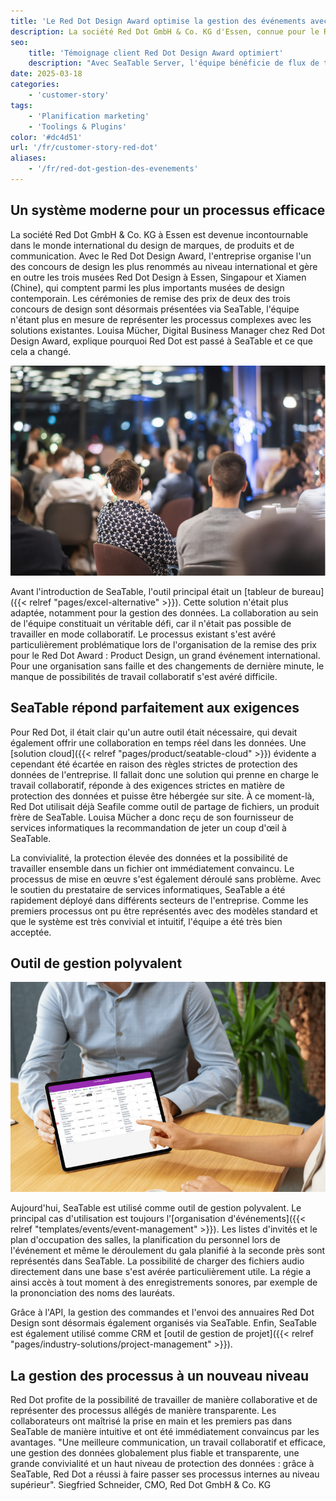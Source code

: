 ```yaml
---
title: 'Le Red Dot Design Award optimise la gestion des événements avec SeaTable'
description: La société Red Dot GmbH & Co. KG d'Essen, connue pour le Red Dot Design Award de renommée internationale, a contribué à révolutionner et à optimiser sa gestion des événements et des commandes. Avec SeaTable Server, l'équipe bénéficie de flux de travail transparents, efficaces et collaboratifs et d'une gestion des données conforme au RGPD'
seo:
    title: 'Témoignage client Red Dot Design Award optimiert'
    description: "Avec SeaTable Server, l'équipe bénéficie de flux de travail efficaces et collaboratifs et d'une gestion des données conforme au RGPD."
date: 2025-03-18
categories:
    - 'customer-story'
tags:
    - 'Planification marketing'
    - 'Toolings & Plugins'
color: '#dc4d51'
url: '/fr/customer-story-red-dot'
aliases:
    - '/fr/red-dot-gestion-des-evenements'
---
```


## Un système moderne pour un processus efficace

La société Red Dot GmbH & Co. KG à Essen est devenue incontournable dans le monde international du design de marques, de produits et de communication. Avec le Red Dot Design Award, l'entreprise organise l'un des concours de design les plus renommés au niveau international et gère en outre les trois musées Red Dot Design à Essen, Singapour et Xiamen (Chine), qui comptent parmi les plus importants musées de design contemporain. Les cérémonies de remise des prix de deux des trois concours de design sont désormais présentées via SeaTable, l'équipe n'étant plus en mesure de représenter les processus complexes avec les solutions existantes. Louisa Mücher, Digital Business Manager chez Red Dot Design Award, explique pourquoi Red Dot est passé à SeaTable et ce que cela a changé.

![Image Red Dot Event](Blog_reddot_I1.jpg)

Avant l'introduction de SeaTable, l'outil principal était un [tableur de bureau]({{< relref "pages/excel-alternative" >}}). Cette solution n'était plus adaptée, notamment pour la gestion des données. La collaboration au sein de l'équipe constituait un véritable défi, car il n'était pas possible de travailler en mode collaboratif. Le processus existant s'est avéré particulièrement problématique lors de l'organisation de la remise des prix pour le Red Dot Award : Product Design, un grand événement international. Pour une organisation sans faille et des changements de dernière minute, le manque de possibilités de travail collaboratif s'est avéré difficile.

## SeaTable répond parfaitement aux exigences

Pour Red Dot, il était clair qu'un autre outil était nécessaire, qui devait également offrir une collaboration en temps réel dans les données. Une [solution cloud]({{< relref "pages/product/seatable-cloud" >}}) évidente a cependant été écartée en raison des règles strictes de protection des données de l'entreprise. Il fallait donc une solution qui prenne en charge le travail collaboratif, réponde à des exigences strictes en matière de protection des données et puisse être hébergée sur site. À ce moment-là, Red Dot utilisait déjà Seafile comme outil de partage de fichiers, un produit frère de SeaTable. Louisa Mücher a donc reçu de son fournisseur de services informatiques la recommandation de jeter un coup d'œil à SeaTable.

La convivialité, la protection élevée des données et la possibilité de travailler ensemble dans un fichier ont immédiatement convaincu. Le processus de mise en œuvre s'est également déroulé sans problème. Avec le soutien du prestataire de services informatiques, SeaTable a été rapidement déployé dans différents secteurs de l'entreprise. Comme les premiers processus ont pu être représentés avec des modèles standard et que le système est très convivial et intuitif, l'équipe a été très bien acceptée.

## Outil de gestion polyvalent

![Tablette avec tableau SeaTable](3-SeaTable-erfuellt-die-Anforderungen-perfekt-1.jpg)

Aujourd'hui, SeaTable est utilisé comme outil de gestion polyvalent. Le principal cas d'utilisation est toujours l'[organisation d'événements]({{< relref "templates/events/event-management" >}}). Les listes d'invités et le plan d'occupation des salles, la planification du personnel lors de l'événement et même le déroulement du gala planifié à la seconde près sont représentés dans SeaTable. La possibilité de charger des fichiers audio directement dans une base s'est avérée particulièrement utile. La régie a ainsi accès à tout moment à des enregistrements sonores, par exemple de la prononciation des noms des lauréats.

Grâce à l'API, la gestion des commandes et l'envoi des annuaires Red Dot Design sont désormais également organisés via SeaTable. Enfin, SeaTable est également utilisé comme CRM et [outil de gestion de projet]({{< relref "pages/industry-solutions/project-management" >}}).

## La gestion des processus à un nouveau niveau

Red Dot profite de la possibilité de travailler de manière collaborative et de représenter des processus allégés de manière transparente. Les collaborateurs ont maîtrisé la prise en main et les premiers pas dans SeaTable de manière intuitive et ont été immédiatement convaincus par les avantages. "Une meilleure communication, un travail collaboratif et efficace, une gestion des données globalement plus fiable et transparente, une grande convivialité et un haut niveau de protection des données : grâce à SeaTable, Red Dot a réussi à faire passer ses processus internes au niveau supérieur". Siegfried Schneider, CMO, Red Dot GmbH & Co. KG
